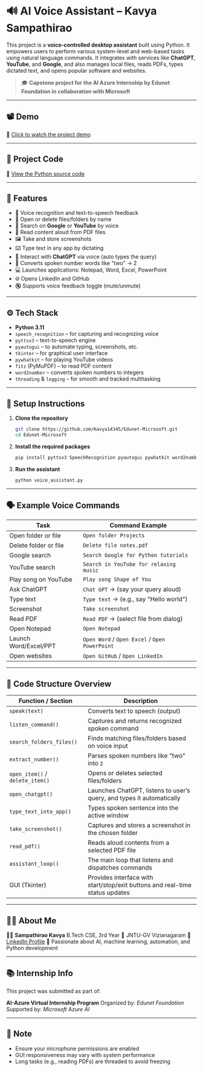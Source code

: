 # 🔊 AI Voice Assistant – Kavya Sampathirao

This project is a **voice-controlled desktop assistant** built using Python. It empowers users to perform various system-level and web-based tasks using natural language commands. It integrates with services like **ChatGPT**, **YouTube**, and **Google**, and also manages local files, reads PDFs, types dictated text, and opens popular software and websites.

> 🎓 **Capstone project for the AI Azure Internship by Edunet Foundation in collaboration with Microsoft**

---

## 📽️ Demo

🎥 [Click to watch the project demo](https://github.com/Kavya14345/Edunet-Microsoft/blob/main/demo.mp4)

---

## 🧾 Project Code

📂 [View the Python source code](https://github.com/Kavya14345/Edunet-Microsoft/blob/main/voice_assistant.py)

---

## 🚀 Features

* 🎤 Voice recognition and text-to-speech feedback
* 📂 Open or delete files/folders by name
* 🔎 Search on **Google** or **YouTube** by voice
* 📄 Read content aloud from PDF files
* 🖼️ Take and store screenshots
* ⌨️ Type text in any app by dictating
* 🤖 Interact with **ChatGPT** via voice (auto types the query)
* 🧠 Converts spoken number words like "two" → 2
* 💻 Launches applications: Notepad, Word, Excel, PowerPoint
* 🌐 Opens LinkedIn and GitHub
* 🔇 Supports voice feedback toggle (mute/unmute)

---

## ⚙️ Tech Stack

* **Python 3.11**
* `speech_recognition` – for capturing and recognizing voice
* `pyttsx3` – text-to-speech engine
* `pyautogui` – to automate typing, screenshots, etc.
* `tkinter` – for graphical user interface
* `pywhatkit` – for playing YouTube videos
* `fitz` (PyMuPDF) – to read PDF content
* `word2number` – converts spoken numbers to integers
* `threading` & `logging` – for smooth and tracked multitasking

---

## 🔧 Setup Instructions

1. **Clone the repository**

   ```bash
   git clone https://github.com/Kavya14345/Edunet-Microsoft.git
   cd Edunet-Microsoft
   ```

2. **Install the required packages**

   ```bash
   pip install pyttsx3 SpeechRecognition pyautogui pywhatkit word2number fitz PyMuPDF
   ```

3. **Run the assistant**

   ```bash
   python voice_assistant.py
   ```

---

## 🗣️ Example Voice Commands

| **Task**              | **Command Example**                            |
| --------------------- | ---------------------------------------------- |
| Open folder or file   | `Open folder Projects`                         |
| Delete folder or file | `Delete file notes.pdf`                        |
| Google search         | `Search Google for Python tutorials`           |
| YouTube search        | `Search in YouTube for relaxing music`         |
| Play song on YouTube  | `Play song Shape of You`                       |
| Ask ChatGPT           | `Chat GPT` → (say your query aloud)            |
| Type text             | `Type text` → (e.g., say "Hello world")        |
| Screenshot            | `Take screenshot`                              |
| Read PDF              | `Read PDF` → (select file from dialog)         |
| Open Notepad          | `Open Notepad`                                 |
| Launch Word/Excel/PPT | `Open Word` / `Open Excel` / `Open PowerPoint` |
| Open websites         | `Open GitHub` / `Open LinkedIn`                |

---

## 🧠 Code Structure Overview

| **Function / Section**          | **Description**                                                              |
| ------------------------------- | ---------------------------------------------------------------------------- |
| `speak(text)`                   | Converts text to speech (output)                                             |
| `listen_command()`              | Captures and returns recognized spoken command                               |
| `search_folders_files()`        | Finds matching files/folders based on voice input                            |
| `extract_number()`              | Parses spoken numbers like "two" into `2`                                    |
| `open_item()` / `delete_item()` | Opens or deletes selected files/folders                                      |
| `open_chatgpt()`                | Launches ChatGPT, listens to user’s query, and types it automatically        |
| `type_text_into_app()`          | Types spoken sentence into the active window                                 |
| `take_screenshot()`             | Captures and stores a screenshot in the chosen folder                        |
| `read_pdf()`                    | Reads aloud contents from a selected PDF file                                |
| `assistant_loop()`              | The main loop that listens and dispatches commands                           |
| GUI (Tkinter)                   | Provides interface with start/stop/exit buttons and real-time status updates |

---

## 🙋‍♀️ About Me

👩‍💻 **Sampathirao Kavya**
B.Tech CSE, 3rd Year
📍 JNTU-GV Vizianagaram
🔗 [LinkedIn Profile](https://linkedin.com/in/kavya)
🌟 Passionate about AI, machine learning, automation, and Python development

---

## 📚 Internship Info

This project was submitted as part of:

**AI-Azure Virtual Internship Program**
Organized by: *Edunet Foundation*
Supported by: *Microsoft Azure AI*

---

## 📌 Note

* Ensure your microphone permissions are enabled
* GUI responsiveness may vary with system performance
* Long tasks (e.g., reading PDFs) are threaded to avoid freezing
